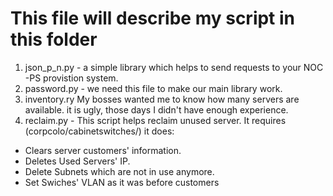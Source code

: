 # This file will describe my script in this folder

1. json_p_n.py - a simple library which helps to send requests to your  NOC -PS provistion system.
2. password.py - we need this file to make our main library work. 
3. inventory.ry My bosses wanted me to know how many servers are available.  it is ugly,  those days I didn't have enough experience.
4. reclaim.py - This script helps reclaim unused server. It requires (corpcolo/cabinetswitches/) it does:
  * Clears  server  customers' information.
  * Deletes Used  Servers' IP.
  * Delete  Subnets which are not in use anymore.
  * Set Swiches' VLAN as it was before customers

 